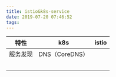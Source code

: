 ```yaml
---
title: istio&k8s-service
date: 2019-07-20 07:46:52
tags:
---
```



特性 | k8s | istio
:-: | :-: | :-: 
服务发现 |  DNS（CoreDNS）  | 
 |   |
 |   |
 |   |
 |   |
 |   |         
